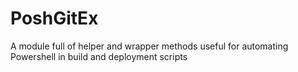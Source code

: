 # PoshGitEx
A module full of helper and wrapper methods useful for automating Powershell in build and deployment scripts
